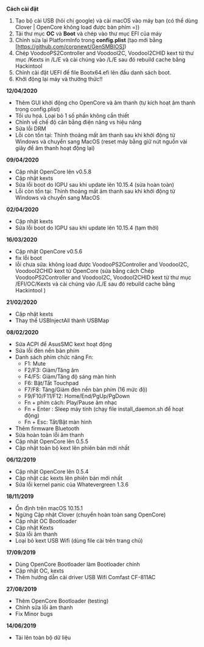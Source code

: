 **Cách cài đặt**
1. Tạo bộ cài USB (hỏi chị google) và cài macOS vào máy bạn (có thể dùng Clover | OpenCore không load được bàn phím =))
2. Tải thư mục **OC** và **Boot** và chép vào thư mục EFI của máy
3. Chỉnh sửa lại PlatformInfo trong **config.plist** (tạo mới bằng [https://github.com/corpnewt/GenSMBIOS])
4. Chép VoodooPS2Controller and VoodooI2C, VoodooI2CHID kext từ thư mục /Kexts in /L/E và cài chúng vào /L/E sau đó rebuild cache bằng Hackintool
5. Chỉnh cài đặt UEFI để file Bootx64.efi lên đầu danh sách boot.
6. Khởi động lại máy và thưởng thức!!

**12/04/2020**
- Thêm GUI khởi động cho OpenCore và âm thanh (tự kích hoạt âm thanh trong config.plist)
- Tối ưu hoá. Loại bỏ 1 số phần không cần thiết
- Chỉnh về chế độ cân bằng điện năng vs hiệu năng
- Sửa lỗi DRM
- Lỗi còn tồn tại: Thỉnh thoảng mất âm thanh sau khi khởi động từ Windows và chuyển sang MacOS (reset máy bằng giữ nút nguồn vài giây để âm thanh hoạt động lại)

**09/04/2020**
- Cập nhật OpenCore lên v0.5.8
- Cập nhật kexts
- Sửa lỗi boot do IGPU sau khi update lên 10.15.4 (sửa hoàn toàn)
- Lỗi còn tồn tại: Thỉnh thoảng mất âm thanh sau khi khởi động từ Windows và chuyển sang MacOS

**02/04/2020**
- Cập nhật kexts
- Sửa lỗi boot do IGPU sau khi update lên 10.15.4 (tạm thời)

**16/03/2020**
- Cập nhật OpenCore v0.5.6
- fix lỗi boot
- lỗi chưa sửa: không load được VoodooPS2Controller and VoodooI2C, VoodooI2CHID kext từ OpenCore (sửa bằng cách Chép VoodooPS2Controller and VoodooI2C, VoodooI2CHID kext từ thư mục /EFI/OC/Kexts và cài chúng vào /L/E sau đó rebuild cache bằng Hackintool )

**21/02/2020**
- Cập nhật kexts
- Thay thế USBInjectAll thành USBMap

**08/02/2020**
- Sửa ACPI để AsusSMC kext hoạt động
- Sửa lỗi đèn nền bàn phím
- Danh sách phím chức năng Fn:
  + F1: Mute
  + F2/F3: Giảm/Tăng âm
  + F4/F5: Giảm/Tăng độ sáng màn hình
  + F6: Bật/Tắt Touchpad
  + F7/F8: Tăng/Giảm đèn nền bàn phím (16 mức độ)
  + F9/F10/F11/F12: Home/End/PgUp/PgDown
  + Fn + phím cách: Play/Pause âm nhạc
  + Fn + Enter : Sleep máy tính (chạy file install_daemon.sh để hoạt động)
  + Fn + Esc: Tắt/Bật màn hình
- Thêm firmware Bluetooth  
- Sửa hoàn toàn lỗi âm thanh
- Cập nhật OpenCore lên 0.5.5
- Cập nhật toàn bộ kext lên phiên bản mới nhất

**06/12/2019**
- Cập nhật OpenCore lên 0.5.4
- Cập nhật các kexts lên phiên bản mới nhất
- Sửa lỗi kernel panic của Whatevergreen 1.3.6

**18/11/2019**
- Ổn định trên macOS 10.15.1
- Ngừng Cập nhật Clover (chuyển hoàn toàn sang OpenCore)
- Cập nhật OC Bootloader
- Cập nhật Kexts
- Sửa lỗi âm thanh
- Loại bỏ kext USB Wifi (dùng file cài trên trang chủ)

**17/09/2019**
- Dùng OpenCore Bootloader làm Bootloader chính
- Cập nhật OC, kexts
- Thêm hướng dẫn cài driver USB Wifi Comfast CF-811AC

**27/08/2019**
- Thêm OpenCore Bootloader (testing)
- Chỉnh sửa lỗi âm thanh
- Fix Minor bugs

**14/06/2019**
- Tải lên toàn bộ dữ liệu
